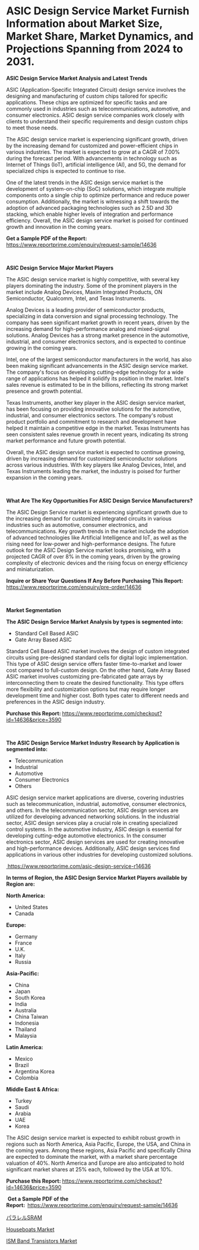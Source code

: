 <p><h1>ASIC Design Service Market Furnish Information about Market Size, Market Share, Market Dynamics, and Projections Spanning from 2024 to 2031.</h1></p><p><strong>ASIC Design Service Market Analysis and Latest Trends</strong></p>
<p><p>ASIC (Application-Specific Integrated Circuit) design service involves the designing and manufacturing of custom chips tailored for specific applications. These chips are optimized for specific tasks and are commonly used in industries such as telecommunications, automotive, and consumer electronics. ASIC design service companies work closely with clients to understand their specific requirements and design custom chips to meet those needs.</p><p>The ASIC design service market is experiencing significant growth, driven by the increasing demand for customized and power-efficient chips in various industries. The market is expected to grow at a CAGR of 7.00% during the forecast period. With advancements in technology such as Internet of Things (IoT), artificial intelligence (AI), and 5G, the demand for specialized chips is expected to continue to rise.</p><p>One of the latest trends in the ASIC design service market is the development of system-on-chip (SoC) solutions, which integrate multiple components onto a single chip to optimize performance and reduce power consumption. Additionally, the market is witnessing a shift towards the adoption of advanced packaging technologies such as 2.5D and 3D stacking, which enable higher levels of integration and performance efficiency. Overall, the ASIC design service market is poised for continued growth and innovation in the coming years.</p></p>
<p><strong>Get a Sample PDF of the Report:&nbsp;</strong> <a href="https://www.reportprime.com/enquiry/request-sample/14636">https://www.reportprime.com/enquiry/request-sample/14636</a></p>
<p>&nbsp;</p>
<p><strong>ASIC Design Service Major Market Players</strong></p>
<p><p>The ASIC design service market is highly competitive, with several key players dominating the industry. Some of the prominent players in the market include Analog Devices, Maxim Integrated Products, ON Semiconductor, Qualcomm, Intel, and Texas Instruments.</p><p>Analog Devices is a leading provider of semiconductor products, specializing in data conversion and signal processing technology. The company has seen significant market growth in recent years, driven by the increasing demand for high-performance analog and mixed-signal solutions. Analog Devices has a strong market presence in the automotive, industrial, and consumer electronics sectors, and is expected to continue growing in the coming years.</p><p>Intel, one of the largest semiconductor manufacturers in the world, has also been making significant advancements in the ASIC design service market. The company's focus on developing cutting-edge technology for a wide range of applications has helped it solidify its position in the market. Intel's sales revenue is estimated to be in the billions, reflecting its strong market presence and growth potential.</p><p>Texas Instruments, another key player in the ASIC design service market, has been focusing on providing innovative solutions for the automotive, industrial, and consumer electronics sectors. The company's robust product portfolio and commitment to research and development have helped it maintain a competitive edge in the market. Texas Instruments has seen consistent sales revenue growth in recent years, indicating its strong market performance and future growth potential.</p><p>Overall, the ASIC design service market is expected to continue growing, driven by increasing demand for customized semiconductor solutions across various industries. With key players like Analog Devices, Intel, and Texas Instruments leading the market, the industry is poised for further expansion in the coming years.</p></p>
<p>&nbsp;</p>
<p><strong>What Are The Key Opportunities For ASIC Design Service Manufacturers?</strong></p>
<p><p>The ASIC Design Service market is experiencing significant growth due to the increasing demand for customized integrated circuits in various industries such as automotive, consumer electronics, and telecommunications. Key growth trends in the market include the adoption of advanced technologies like Artificial Intelligence and IoT, as well as the rising need for low-power and high-performance designs. The future outlook for the ASIC Design Service market looks promising, with a projected CAGR of over 8% in the coming years, driven by the growing complexity of electronic devices and the rising focus on energy efficiency and miniaturization.</p></p>
<p><strong>Inquire or Share Your Questions If Any Before Purchasing This Report:</strong> <a href="https://www.reportprime.com/enquiry/pre-order/14636">https://www.reportprime.com/enquiry/pre-order/14636</a></p>
<p>&nbsp;</p>
<p><strong>Market Segmentation</strong></p>
<p><strong>The ASIC Design Service Market Analysis by types is segmented into:</strong></p>
<p><ul><li>Standard Cell Based ASIC</li><li>Gate Array Based ASIC</li></ul></p>
<p><p>Standard Cell Based ASIC market involves the design of custom integrated circuits using pre-designed standard cells for digital logic implementation. This type of ASIC design service offers faster time-to-market and lower cost compared to full-custom design. On the other hand, Gate Array Based ASIC market involves customizing pre-fabricated gate arrays by interconnecting them to create the desired functionality. This type offers more flexibility and customization options but may require longer development time and higher cost. Both types cater to different needs and preferences in the ASIC design industry.</p></p>
<p><strong>Purchase this Report:&nbsp;</strong><a href="https://www.reportprime.com/checkout?id=14636&price=3590">https://www.reportprime.com/checkout?id=14636&price=3590</a></p>
<p>&nbsp;</p>
<p><strong>The ASIC Design Service Market Industry Research by Application is segmented into:</strong></p>
<p><ul><li>Telecommunication</li><li>Industrial</li><li>Automotive</li><li>Consumer Electronics</li><li>Others</li></ul></p>
<p><p>ASIC design service market applications are diverse, covering industries such as telecommunication, industrial, automotive, consumer electronics, and others. In the telecommunication sector, ASIC design services are utilized for developing advanced networking solutions. In the industrial sector, ASIC design services play a crucial role in creating specialized control systems. In the automotive industry, ASIC design is essential for developing cutting-edge automotive electronics. In the consumer electronics sector, ASIC design services are used for creating innovative and high-performance devices. Additionally, ASIC design services find applications in various other industries for developing customized solutions.</p></p>
<p><a href="https://www.reportprime.com/asic-design-service-r14636">&nbsp;https://www.reportprime.com/asic-design-service-r14636</a></p>
<p><strong>In terms of Region, the ASIC Design Service Market Players available by Region are:</strong></p>
<p>
    <p> <strong> North America: </strong>
        <ul>
            <li>United States</li>
            <li>Canada</li>
        </ul>
        </p> 
    <p> <strong> Europe: </strong>
        <ul>
            <li>Germany</li>
            <li>France</li>
            <li>U.K.</li>
            <li>Italy</li>
            <li>Russia</li>
        </ul>
        </p> 
    <p> <strong> Asia-Pacific: </strong>
        <ul>
            <li>China</li>
            <li>Japan</li>
            <li>South Korea</li>
            <li>India</li>
            <li>Australia</li>
            <li>China Taiwan</li>
            <li>Indonesia</li>
            <li>Thailand</li>
            <li>Malaysia</li>
        </ul>
        </p> 
    <p> <strong> Latin America: </strong>
        <ul>
            <li>Mexico</li>
            <li>Brazil</li>
            <li>Argentina Korea</li>
            <li>Colombia</li>
        </ul>
        </p> 
    <p> <strong> Middle East & Africa: </strong>
        <ul>
            <li>Turkey</li>
            <li>Saudi</li>
            <li>Arabia</li>
            <li>UAE</li>
            <li>Korea</li>
        </ul>
    </p>
    </p>
<p><p>The ASIC design service market is expected to exhibit robust growth in regions such as North America, Asia Pacific, Europe, the USA, and China in the coming years. Among these regions, Asia Pacific and specifically China are expected to dominate the market, with a market share percentage valuation of 40%. North America and Europe are also anticipated to hold significant market shares at 25% each, followed by the USA at 10%.</p></p>
<p><strong>Purchase this Report: </strong><a href="https://www.reportprime.com/checkout?id=14636&price=3590">https://www.reportprime.com/checkout?id=14636&price=3590</a></p>
<p>&nbsp;<strong>Get a Sample PDF of the Report:&nbsp;&nbsp;</strong><a href="https://www.reportprime.com/enquiry/request-sample/14636">https://www.reportprime.com/enquiry/request-sample/14636</a></p>
<p><strong></strong></p>
<p><p><a href="https://github.com/Sophiaard2003/Market-Research-Report-List-1/blob/main/235959025494.md">パラレルSRAM</a></p><p><a href="https://github.com/brenzgnarento/Market-Research-Report-List-2/blob/main/houseboats-market.md">Houseboats Market</a></p><p><a href="https://automatic-knee-4c7.notion.site/ISM-Band-Transistors-Market-The-Key-To-Successful-Business-Strategy-Forecast-Till-2031-8efaf57b6fef4a67a518db7ba459a04c">ISM Band Transistors Market</a></p></p>